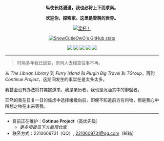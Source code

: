 
<div align="center">

**纵使长路漫漫，我也必将上下而求索。**

**欢迎你，探索家。这里是雪萌的世界。**

[![奖杯！](https://github-profile-trophy.vercel.app/?username=SnowCutieOwO)](https://github.com/ryo-ma/github-profile-trophy)

[![SnowCutieOwO's GitHub stats](https://github-readme-stats.vercel.app/api?username=SnowCutieOwO)](https://github.com/anuraghazra/github-readme-stats)

[![](https://img.shields.io/badge/@-Bilibili-fc8bab)](https://space.bilibili.com/57061727) [![](https://img.shields.io/badge/@-Modrinth-1BD96A)](https://modrinth.com/user/SnowCutieOwO) [![](https://img.shields.io/badge/@-爱发电-926BE5)](https://afdian.com/a/SnowCutieOwO) [![](https://img.shields.io/badge/@-SpigotMC-ed8106)](https://www.spigotmc.org/members/snowcutieowo.849243/) [![](https://img.shields.io/badge/@-BuiltByBit-2D87C3)](https://builtbybit.com/members/snowcutieowo.318559/)

</div>

---

> 时隔多年我已蜕变，奈何人去楼空往事不再。


从 *The Librian Library* 到 *Furry Island* 和 *Plugin Big Travel* 和 *TGroup*，再到 *Continue Project*，这期间发生的事实在是太多太多。

我甚至没有办法将其娓娓道来，我是亲历者，我也是沉湎其中的徘徊者。

茫然的我在日复一日的焦虑中选择缓缓向前，即便不知道前方有何物，但是我心中所想之物在未来等我。

---

* 目前正在维护：**Cotinue Project**（高优先级）
    * *更多项目见下方置顶仓库*
* 联系方式：2210609731（QQ）, 2210609731@qq.com（邮箱）

